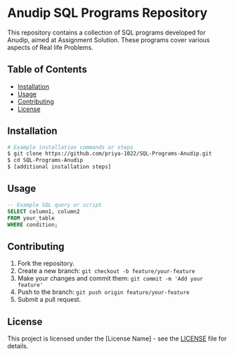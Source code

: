 
# Anudip SQL Programs Repository

This repository contains a collection of SQL programs developed for Anudip, aimed at Assignment Solution. These programs cover various aspects of Real life Problems.

## Table of Contents

- [Installation](#installation)
- [Usage](#usage)
- [Contributing](#contributing)
- [License](#license)

## Installation

```bash
# Example installation commands or steps
$ git clone https://github.com/priya-1022/SQL-Programs-Anudip.git
$ cd SQL-Programs-Anudip
$ [additional installation steps]
```

## Usage


```sql
-- Example SQL query or script
SELECT column1, column2
FROM your_table
WHERE condition;
```

## Contributing


1. Fork the repository.
2. Create a new branch: `git checkout -b feature/your-feature`
3. Make your changes and commit them: `git commit -m 'Add your feature'`
4. Push to the branch: `git push origin feature/your-feature`
5. Submit a pull request.

## License

This project is licensed under the [License Name] - see the [LICENSE](LICENSE) file for details.

